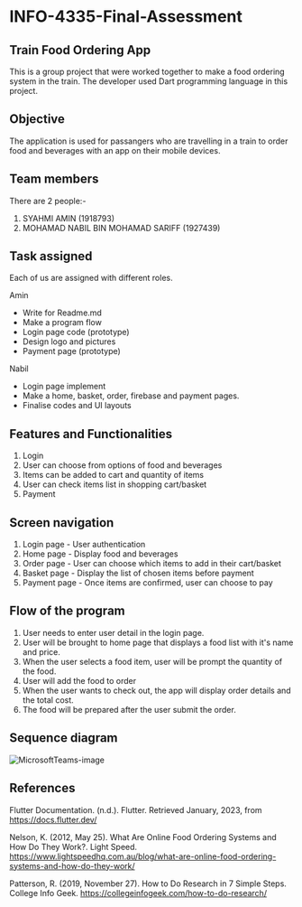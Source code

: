 # INFO-4335-Final-Assessment

## Train Food Ordering App
This is a group project that were worked together to make a food ordering system in the train.
The developer used Dart programming language in this project.

## Objective
The application is used for passangers who are travelling in a train to order food and beverages with an app on their mobile devices.

## Team members
There are 2 people:-
1. SYAHMI AMIN (1918793)
2. MOHAMAD NABIL BIN MOHAMAD SARIFF (1927439)

## Task assigned
Each of us are assigned with different roles.

Amin
- Write for Readme.md
- Make a program flow
- Login page code (prototype)
- Design logo and pictures
- Payment page (prototype)

Nabil
- Login page implement
- Make a home, basket, order, firebase and payment pages.
- Finalise codes and UI layouts

## Features and Functionalities
1. Login 
2. User can choose from options of food and beverages
3. Items can be added to cart and quantity of items
4. User can check items list in shopping cart/basket
5. Payment

## Screen navigation
1. Login page - User authentication
2. Home page - Display food and beverages
3. Order page - User can choose which items to add in their cart/basket
4. Basket page - Display the list of chosen items before payment
5. Payment page - Once items are confirmed, user can choose to pay

## Flow of the program
1. User needs to enter user detail in the login page.
2. User will be brought to home page that displays a food list with it's name and price.
3. When the user selects a food item, user will be prompt the quantity of the food.
4. User will add the food to order
5. When the user wants to check out, the app will display order details and the total cost.
6. The food will be prepared after the user submit the order.

## Sequence diagram
![MicrosoftTeams-image](https://user-images.githubusercontent.com/117919908/217752670-c922c140-36a8-48c4-9288-ba9dc23e233b.png)


## References

Flutter Documentation. (n.d.). Flutter. Retrieved January, 2023, from https://docs.flutter.dev/

Nelson, K. (2012, May 25). What Are Online Food Ordering Systems and How Do They Work?. Light Speed. https://www.lightspeedhq.com.au/blog/what-are-online-food-ordering-systems-and-how-do-they-work/

Patterson, R. (2019, November 27). How to Do Research in 7 Simple Steps. College Info Geek. https://collegeinfogeek.com/how-to-do-research/




